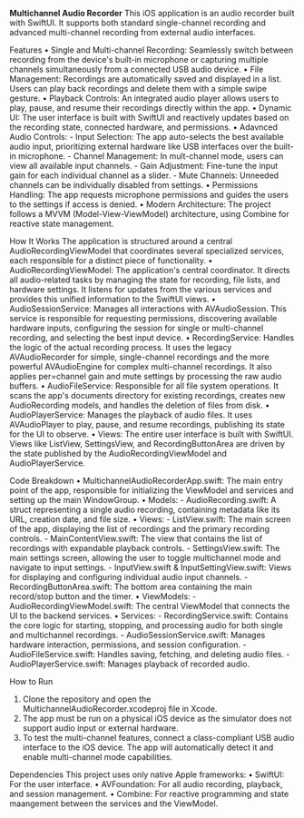 **Multichannel Audio Recorder**
This iOS application is an audio recorder built with SwiftUI. It supports both standard single-channel recording and advanced multi-channel recording from external audio interfaces.

Features
• Single and Multi-channel Recording: Seamlessly switch between recording from the device's built-in microphone or capturing multiple channels simultaneously from a connected USB audio device.
• File Management: Recordings are automatically saved and displayed in a list. Users can play back recordings and delete them with a simple swipe gesture.
• Playback Controls: An integrated audio player allows users to play, pause, and resume their recordings directly within the app.
• Dynamic UI: The user interface is built with SwiftUI and reactively updates based on the recording state, connected hardware, and permissions.
• Adavnced Audio Controls: - Input Selection: The app auto-selects the best available audio input, prioritizing external hardware like USB interfaces over the built-in microphone. - Channel Management: In mult-channel mode, users can view all available input channels. - Gain Adjustment: Fine-tune the input gain for each individual channel as a slider. - Mute Channels: Unneeded channels can be individually disabled from settings.
• Permissions Handling: The app requests microphone permissions and guides the users to the settings if access is denied.
• Modern Architecture: The project follows a MVVM (Model-View-ViewModel) architecture, using Combine for reactive state management.

How It Works
The application is structured around a central AudioRecordingViewModel that coordinates several specialized services, each responsible for a distinct piece of functionality.
• AudioRecordingViewModel: The application's central coordinator. It directs all audio-related tasks by managing the state for recording, file lists, and hardware settings. It listens for updates from the various services and provides this unified information to the SwiftUI views.
• AudioSessionService: Manages all interactions with AVAudioSession. This service is responsible for requesting permissions, discovering available hardware inputs, configuring the session for single or multi-channel recording, and selecting the best input device.
• RecordingService: Handles the logic of the actual recording process. It uses the legacy AVAudioRecorder for simple, single-channel recordings and the more powerful AVAudioEngine for complex multi-channel recordings. It also applies per=channel gain and mute settings by processing the raw audio buffers.
• AudioFileService: Responsible for all file system operations. It scans the app's documents directory for existing recordings, creates new AudioRecording models, and handles the deletion of files from disk.
• AudioPlayerService: Manages the playback of audio files. It uses AVAudioPlayer to play, pause, and resume recordings, publishing its state for the UI to observe.
• Views: The entire user interface is built with SwiftUI. Views like ListView, SettingsView, and RecordingButtonArea are driven by the state published by the AudioRecordingViewModel and AudioPlayerService.

Code Breakdown
• MultichannelAudioRecorderApp.swift: The main entry point of the app, responsible for initializing the ViewModel and services and setting up the main WindowGroup.
• Models: - AudioRecording.swift: A struct representing a single audio recording, containing metadata like its URL, creation date, and file size.
• Views: - ListView.swift: The main screen of the app, displaying the list of recordings and the primary recording controls. - MainContentView.swift: The view that contains the list of recordings with expandable playback controls. - SettingsView.swift: The main settings screen, allowing the user to toggle multichannel mode and navigate to input settings. - InputView.swift & InputSettingView.swift: Views for displaying and configuring individual audio input channels. - RecordingButtonArea.swift: The bottom area containing the main record/stop button and the timer.
• ViewModels: - AudioRecordingViewModel.swift: The central ViewModel that connects the UI to the backend services.
• Services: - RecordingService.swift: Contains the core logic for starting, stopping, and processing audio for both single and multichannel recordings. - AudioSessionService.swift: Manages hardware interaction, permissions, and session configuration. - AudioFileService.swift: Handles saving, fetching, and deleting audio files. - AudioPlayerService.swift: Manages playback of recorded audio.

How to Run

1. Clone the repository and open the MultichannelAudioRecorder.xcodeproj file in Xcode.
2. The app must be run on a physical iOS device as the simulator does not support audio input or external hardware.
3. To test the multi-channel features, connect a class-compliant USB audio interface to the iOS device. The app will automatically detect it and enable multi-channel mode capabilities.

Dependencies
This project uses only native Apple frameworks:
• SwiftUI: For the user interface.
• AVFoundation: For all audio recording, playback, and session management.
• Combine: For reactive programming and state maangement between the services and the ViewModel.
